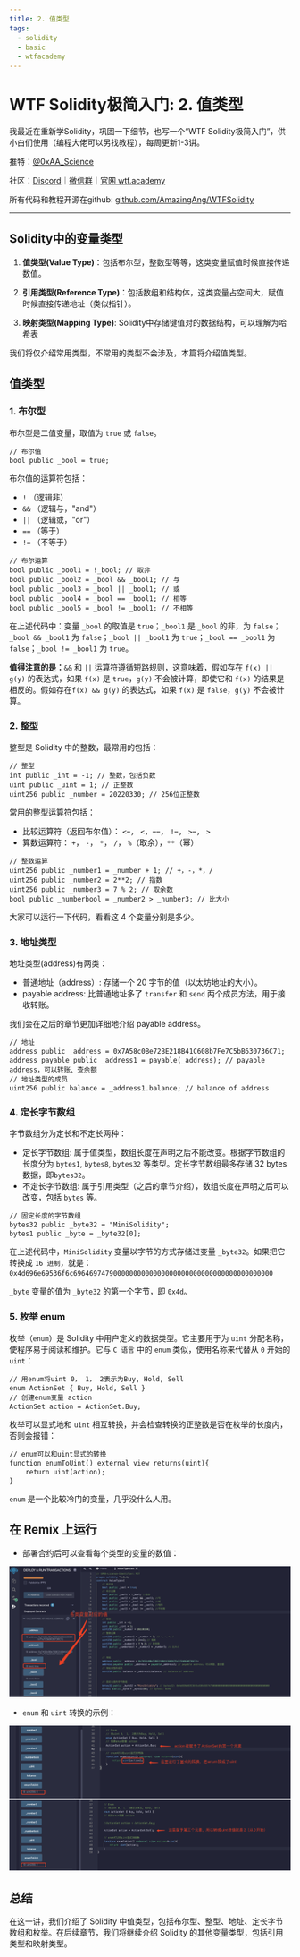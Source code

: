 ```yaml
---
title: 2. 值类型
tags:
  - solidity
  - basic
  - wtfacademy
---
```


# WTF Solidity极简入门: 2. 值类型

我最近在重新学Solidity，巩固一下细节，也写一个“WTF Solidity极简入门”，供小白们使用（编程大佬可以另找教程），每周更新1-3讲。

推特：[@0xAA_Science](https://twitter.com/0xAA_Science)

社区：[Discord](https://discord.gg/5akcruXrsk)｜[微信群](https://docs.google.com/forms/d/e/1FAIpQLSe4KGT8Sh6sJ7hedQRuIYirOoZK_85miz3dw7vA1-YjodgJ-A/viewform?usp=sf_link)｜[官网 wtf.academy](https://wtf.academy)

所有代码和教程开源在github: [github.com/AmazingAng/WTFSolidity](https://github.com/AmazingAng/WTFSolidity)

-----

## Solidity中的变量类型

1. **值类型(Value Type)**：包括布尔型，整数型等等，这类变量赋值时候直接传递数值。

2. **引用类型(Reference Type)**：包括数组和结构体，这类变量占空间大，赋值时候直接传递地址（类似指针）。

3. **映射类型(Mapping Type)**: Solidity中存储键值对的数据结构，可以理解为哈希表

我们将仅介绍常用类型，不常用的类型不会涉及，本篇将介绍值类型。

## 值类型

### 1. 布尔型

布尔型是二值变量，取值为 `true` 或 `false`。

```solidity
// 布尔值
bool public _bool = true;
```

布尔值的运算符包括：

- `!` （逻辑非）
- `&&` （逻辑与，"and"）
- `||` （逻辑或，"or"）
- `==` （等于）
- `!=` （不等于）

```solidity
// 布尔运算
bool public _bool1 = !_bool; // 取非
bool public _bool2 = _bool && _bool1; // 与
bool public _bool3 = _bool || _bool1; // 或
bool public _bool4 = _bool == _bool1; // 相等
bool public _bool5 = _bool != _bool1; // 不相等
```

在上述代码中：变量 `_bool` 的取值是 `true`；`_bool1` 是 `_bool` 的非，为 `false`；`_bool && _bool1` 为 `false`；`_bool || _bool1` 为 `true`；`_bool == _bool1` 为 `false`；`_bool != _bool1` 为 `true`。

**值得注意的是：**`&&` 和 `||` 运算符遵循短路规则，这意味着，假如存在 `f(x) || g(y)` 的表达式，如果 `f(x)` 是 `true`，`g(y)` 不会被计算，即使它和 `f(x)` 的结果是相反的。假如存在`f(x) && g(y)` 的表达式，如果 `f(x)` 是 `false`，`g(y)` 不会被计算。

### 2. 整型

整型是 Solidity 中的整数，最常用的包括：

```solidity
// 整型
int public _int = -1; // 整数，包括负数
uint public _uint = 1; // 正整数
uint256 public _number = 20220330; // 256位正整数
```

常用的整型运算符包括：

- 比较运算符（返回布尔值）： `<=`， `<`，`==`， `!=`， `>=`， `>`
- 算数运算符： `+`， `-`， `*`， `/`， `%`（取余），`**`（幂）

```solidity
// 整数运算
uint256 public _number1 = _number + 1; // +，-，*，/
uint256 public _number2 = 2**2; // 指数
uint256 public _number3 = 7 % 2; // 取余数
bool public _numberbool = _number2 > _number3; // 比大小
```

大家可以运行一下代码，看看这 4 个变量分别是多少。

### 3. 地址类型

地址类型(address)有两类：

- 普通地址（address）: 存储一个 20 字节的值（以太坊地址的大小）。
- payable address: 比普通地址多了 `transfer` 和 `send` 两个成员方法，用于接收转账。

我们会在之后的章节更加详细地介绍 payable address。

```solidity
// 地址
address public _address = 0x7A58c0Be72BE218B41C608b7Fe7C5bB630736C71;
address payable public _address1 = payable(_address); // payable address，可以转账、查余额
// 地址类型的成员
uint256 public balance = _address1.balance; // balance of address
```

### 4. 定长字节数组

字节数组分为定长和不定长两种：

- 定长字节数组: 属于值类型，数组长度在声明之后不能改变。根据字节数组的长度分为 `bytes1`, `bytes8`, `bytes32` 等类型。定长字节数组最多存储 32 bytes 数据，即`bytes32`。
- 不定长字节数组: 属于引用类型（之后的章节介绍），数组长度在声明之后可以改变，包括 `bytes` 等。

```solidity
// 固定长度的字节数组
bytes32 public _byte32 = "MiniSolidity"; 
bytes1 public _byte = _byte32[0]; 
```

在上述代码中，`MiniSolidity` 变量以字节的方式存储进变量 `_byte32`。如果把它转换成 `16 进制`，就是：`0x4d696e69536f6c69646974790000000000000000000000000000000000000000`

`_byte` 变量的值为 `_byte32` 的第一个字节，即 `0x4d`。

### 5. 枚举 enum

枚举（`enum`）是 Solidity 中用户定义的数据类型。它主要用于为 `uint` 分配名称，使程序易于阅读和维护。它与 `C 语言` 中的 `enum` 类似，使用名称来代替从 `0` 开始的 `uint`：

```solidity
// 用enum将uint 0， 1， 2表示为Buy, Hold, Sell
enum ActionSet { Buy, Hold, Sell }
// 创建enum变量 action
ActionSet action = ActionSet.Buy;
```

枚举可以显式地和 `uint` 相互转换，并会检查转换的正整数是否在枚举的长度内，否则会报错：

```solidity
// enum可以和uint显式的转换
function enumToUint() external view returns(uint){
    return uint(action);
}
```

`enum` 是一个比较冷门的变量，几乎没什么人用。

## 在 Remix 上运行

- 部署合约后可以查看每个类型的变量的数值：

![2-1.png](./img/2-1.png)
  
- `enum` 和 `uint` 转换的示例：

![2-2.png](./img/2-2.png)
![2-3.png](./img/2-3.png)

## 总结

在这一讲，我们介绍了 Solidity 中值类型，包括布尔型、整型、地址、定长字节数组和枚举。在后续章节，我们将继续介绍 Solidity 的其他变量类型，包括引用类型和映射类型。
